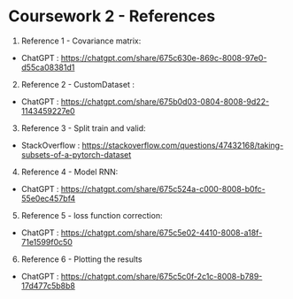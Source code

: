 # Coursework 2 - References

1. Reference 1 - Covariance matrix:
- ChatGPT :  https://chatgpt.com/share/675c630e-869c-8008-97e0-d55ca08381d1
2. Reference 2 - CustomDataset : 
- ChatGPT :  https://chatgpt.com/share/675b0d03-0804-8008-9d22-1143459227e0
3. Reference 3 - Split train and valid:
- StackOverflow : https://stackoverflow.com/questions/47432168/taking-subsets-of-a-pytorch-dataset
4. Reference 4 - Model RNN:
- ChatGPT : https://chatgpt.com/share/675c524a-c000-8008-b0fc-55e0ec457bf4
5. Reference 5 - loss function correction:
- ChatGPT : https://chatgpt.com/share/675c5e02-4410-8008-a18f-71e1599f0c50
6. Reference 6 - Plotting the results
- ChatGPT : https://chatgpt.com/share/675c5c0f-2c1c-8008-b789-17d477c5b8b8
